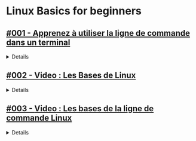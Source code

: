 # **Linux Basics for beginners**

## [#001 - Apprenez à utiliser la ligne de commande dans un terminal](https://openclassrooms.com/fr/courses/6173491-apprenez-a-utiliser-la-ligne-de-commande-dans-un-terminal)

<details>
  <summary>Details</summary>

  	
## Partie 1 :  Découvrez les bases du Terminal
1. Découvrez le terminal
2. Utilisez votre première commande
3. Naviguez dans le système

**Quiz : Testez vos connaissances sur le terminal**

## Partie 2 : Manipulez des fichiers avec un terminal
1. Créez vos fichiers et vos dossiers
2. Manipulez des éléments sur votre ordinateur
3. Allez plus loin avec de nouvelles commandes
4. Faites le bilan

</details>

## [#002 - **Video** : Les Bases de Linux](https://www.youtube.com/watch?v=dCL3IwQaNN8&pp=ygUOQmFzZXMgZGUgbGludXg%3D)

<details>
  <summary>Details</summary>
  Details
</details>

## [#003 - **Video** : Les bases de la ligne de commande Linux](https://www.youtube.com/watch?v=ngcmXzy8vaI&pp=ygUOQmFzZXMgZGUgbGludXg%3D)

<details>
  <summary>Details</summary>
  Details
</details>